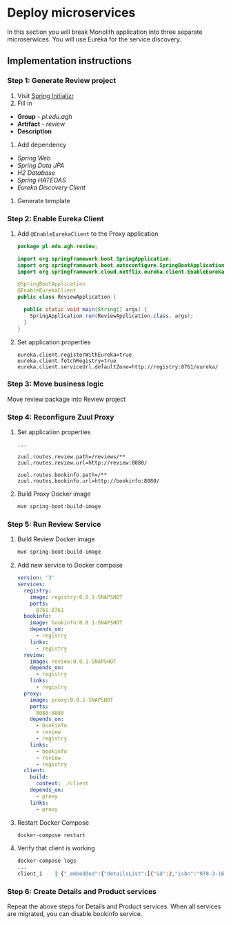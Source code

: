 # Deploy microservices

In this section you will break Monolith application into three separate
microserwices. You will use Eureka for the service discovery.

## Implementation instructions

### Step 1: Generate Review project

1. Visit [Spring Initializr][1]
1. Fill in
  - **Group** - *pl.edu.agh*
  - **Artifact** - *review*
  - **Description**
1. Add dependency
  - *Spring Web*
  - *Spring Data JPA*
  - *H2 Database*
  - *Spring HATEOAS*
  - *Eureka Discovery Client*
1. Generate template

### Step 2: Enable Eureka Client

1. Add `@EnableEurekaClient` to the Proxy application

   ```java
   package pl.edu.agh.review;

   import org.springframework.boot.SpringApplication;
   import org.springframework.boot.autoconfigure.SpringBootApplication;
   import org.springframework.cloud.netflix.eureka.client.EnableEurekaClient;

   @SpringBootApplication
   @EnableEurekaClient
   public class ReviewApplication {

     public static void main(String[] args) {
       SpringApplication.run(ReviewApplication.class, args);
     }
   }
   ```

1. Set application properties

   ```
   eureka.client.registerWithEureka=true
   eureka.client.fetchRegistry=true
   eureka.client.serviceUrl.defaultZone=http://registry:8761/eureka/
   ```

### Step 3: Move business logic

Move review package into Review project

### Step 4: Reconfigure Zuul Proxy

1. Set application properties

   <!-- TODO: verify this configuration -->

   ```
   ...

   zuul.routes.review.path=/reviews/**
   zuul.routes.review.url=http://review:8080/

   zuul.routes.bookinfo.path=/**
   zuul.routes.bookinfo.url=http://bookinfo:8080/
   ```

1. Build Proxy Docker image

   ```sh
   mvn spring-boot:build-image
   ```

### Step 5: Run Review Service

1. Build Review Docker image

   ```sh
   mvn spring-boot:build-image
   ```


1. Add new service to Docker compose

   <!-- TODO: Update this docker-compose when ready -->

   ```yml
   version: '3'
   services:
     registry:
       image: registry:0.0.1-SNAPSHOT
       ports:
         8761:8761
     bookinfo:
       image: bookinfo:0.0.1-SNAPSHOT
       depends_on:
         - registry
       links:
         - registry
     review:
       image: review:0.0.1-SNAPSHOT
       depends_on:
         - registry
       links:
         - registry
     proxy:
       image: proxy:0.0.1-SNAPSHOT
       ports:
         8080:8080
       depends_on:
         - bookinfo
         - review
         - registry
       links:
         - bookinfo
         - review
         - registry
     client:
       build:
         context: ./client
       depends_on:
         - proxy
       links:
         - proxy
   ```

1. Restart Docker Compose

   ```sh
   docker-compose restart
   ```

1. Verify that client is working

   <!-- TODO: Change this output when client is ready. -->

   ```sh
   docker-compose logs
   ...
   client_1    | {"_embedded":{"detailsList":[{"id":2,"isbn":"978-3-16-148410-0","author":"William Shakespeare","year":1595,"type":"paperback","pages":200,"publisher":"PublisherA","language":"English","_links":{"self":{"href":"http://bookinfo:8080/details/2"},"details":{"href":"http://bookinfo:8080/details"}}}]},"_links":{"self":{"href":"http://bookinfo:8080/details"}}}
   ```

### Step 6: Create Details and Product services

Repeat the above steps for Details and Product services. When all services are
migrated, you can disable bookinfo service.

[1]: https://start.spring.io/
